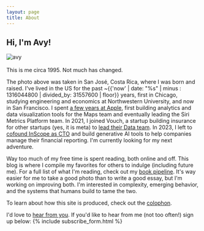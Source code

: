 ```yaml
---
layout: page
title: About
---
```



## Hi, I'm Avy!


<div class="preview">
      <img src="{{ site.image_path }}computin.jpg" alt="avy"/>
</div>
<br>
This is me circa 1995. Not much has changed.

The photo above was taken in San José, Costa Rica, where I was born and raised. I've lived in the US for the past ~{{'now' | date: "%s" | minus : 1316044800 | divided_by: 31557600 | floor}} years, first in Chicago, studying engineering and economics at Northwestern University, and now in San Francisco. I spent [a few years at Apple](/2021/04/16/heres-to-the-crazy-ones/), first building analytics and data visualization tools for the Maps team and eventually leading the Siri Metrics Platform team. In 2021, I joined Vouch, a startup building insurance for other startups (yes, it is meta) to [lead their Data team](/articles/2023/06/13/vouch/). In 2023, I left to [cofound InScope as CTO](/articles/2024/05/20/reflections-on-first-startup/) and build generative AI tools to help companies manage their financial reporting. I'm currently looking for my next adventure.

Way too much of my free time is spent reading, both online and off. This blog is where I compile my favorites for others to indulge (including future me). For a full list of what I'm reading, check out my [book pipeline](/book_pipe). It's way easier for me to take a good photo than to write a good essay, but I'm working on improving both. I'm interested in complexity, emerging behavior, and the systems that humans build to tame the two.

To learn about how this site is produced, check out the [colophon](/colophon).

I'd love to [hear from you](/contact). If you'd like to hear from me (not too often!) sign up below:
{% include subscribe_form.html %}
